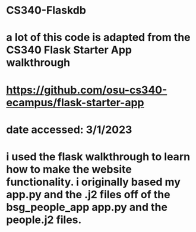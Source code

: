 # CS340-Flaskdb

# a lot of this code is adapted from the CS340 Flask Starter App walkthrough
# https://github.com/osu-cs340-ecampus/flask-starter-app
# date accessed: 3/1/2023
# i used the flask walkthrough to learn how to make the website functionality. i originally based my app.py and the .j2 files off of the bsg_people_app app.py and the people.j2 files.
